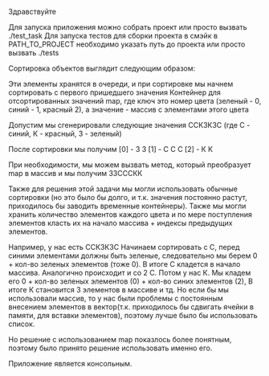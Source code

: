 Здравствуйте

Для запуска приложения можно собрать проект или просто вызвать ./test_task
Для запуска тестов для сборки проекта в смэйк в PATH_TO_PROJECT необходимо указать путь до проекта или просто вызвать ./tests

Сортировка объектов выглядит следующим образом:

Эти элементы хранятся в очереди, и при сортировке мы начнем сортировать с первого пришедшего значения
Контейнер для отсортированных значений map, где ключ это номер цвета (зеленый - 0, синий - 1, красный 2), а значение - массив с элементами этого цвета

Допустим мы сгенерировали следующие значения CСКЗКЗС (где С - синий, К - красный, З - зеленый)

После сортировки мы получим [0] - З З
		            [1] - С С С
                            [2] - К К

При необходимости, мы можем вызвать метод, который преобразует map в массив и мы получим ЗЗСССКК

Также для решения этой задачи мы могли использовать обычные сортировки (но это было бы долго, и т.к. значения постоянно растут, приходилось бы заводить временные контейнеры). Также мы могли хранить количество элементов каждого цвета и по мере поступления элементов класть их на начало массива + индексы предыдущих элементов.

Например, у нас есть ССКЗКЗС
Начинаем сортировать с С, перед синими элементами должны быть зеленые, следовательно мы берем 0 + кол-во зеленых элементов (тоже 0). В итоге С кладется в начало массива. Аналогично происходит и со 2 С. Потом у нас К. Мы кладем его 0 + кол-во зеленых элементов (0) + кол-во синих элементов (2), В итоге К становится 3 элементов в массиве и тд. Но если бы мы использовали массив, то у нас были проблемы с постоянным внесением элементов в вектор(т.к. приходилось бы сдвигать ячейки в памяти, для вставки элементов), поэтому лучше было бы использовать список.

Но решение с использованием map показлось более понятным, поэтому было принято решение использовать именно его.

Приложение является консольным.
